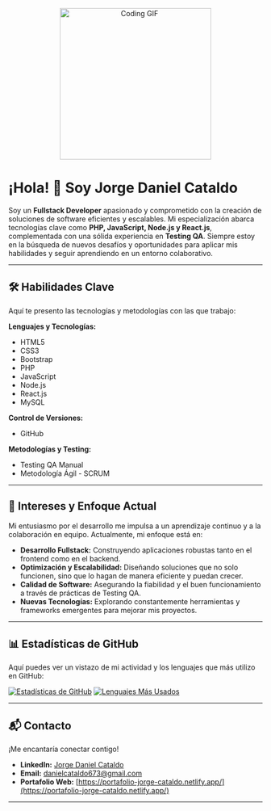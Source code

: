 <p align="center">
  <img src="https://media.giphy.com/media/v1.Y2lkPTc5MGI3NjExd2t3b2V1N2V3b3NqYmRjZzR1aG92a29hMWV4a2F1ZzF4b3V4eW9pZCZlcD12MV9pbnRlcm5hbF9naWZfYnlfaWQmY3Q9Zw/qgQUl70fQxK80/giphy.gif" alt="Coding GIF" width="300"/>
</p>

# ¡Hola! 👋 Soy Jorge Daniel Cataldo

Soy un **Fullstack Developer** apasionado y comprometido con la creación de soluciones de software eficientes y escalables. Mi especialización abarca tecnologías clave como **PHP, JavaScript, Node.js y React.js**, complementada con una sólida experiencia en **Testing QA**. Siempre estoy en la búsqueda de nuevos desafíos y oportunidades para aplicar mis habilidades y seguir aprendiendo en un entorno colaborativo.

---

## 🛠️ Habilidades Clave

Aquí te presento las tecnologías y metodologías con las que trabajo:

**Lenguajes y Tecnologías:**
* HTML5
* CSS3
* Bootstrap
* PHP
* JavaScript
* Node.js
* React.js
* MySQL

**Control de Versiones:**
* GitHub

**Metodologías y Testing:**
* Testing QA Manual
* Metodología Ágil - SCRUM

---

## 🚀 Intereses y Enfoque Actual

Mi entusiasmo por el desarrollo me impulsa a un aprendizaje continuo y a la colaboración en equipo. Actualmente, mi enfoque está en:

* **Desarrollo Fullstack:** Construyendo aplicaciones robustas tanto en el frontend como en el backend.
* **Optimización y Escalabilidad:** Diseñando soluciones que no solo funcionen, sino que lo hagan de manera eficiente y puedan crecer.
* **Calidad de Software:** Asegurando la fiabilidad y el buen funcionamiento a través de prácticas de Testing QA.
* **Nuevas Tecnologías:** Explorando constantemente herramientas y frameworks emergentes para mejorar mis proyectos.

---

## 📊 Estadísticas de GitHub

Aquí puedes ver un vistazo de mi actividad y los lenguajes que más utilizo en GitHub:

[![Estadísticas de GitHub](https://github-readme-stats.vercel.app/api?username=DanielCataldo673&show_icons=true&theme=radical)](https://github.com/DanielCataldo673)
[![Lenguajes Más Usados](https://github-readme-stats.vercel.app/api/top-langs/?username=DanielCataldo673&layout=compact&theme=radical)](https://github.com/DanielCataldo673)

---

## 📬 Contacto

¡Me encantaría conectar contigo!

* **LinkedIn:** [Jorge Daniel Cataldo](https://www.linkedin.com/in/jorge-daniel-cataldo/)
* **Email:** danielcataldo673@gmail.com
* **Portafolio Web:** [https://portafolio-jorge-cataldo.netlify.app/](https://portafolio-jorge-cataldo.netlify.app/)

---
